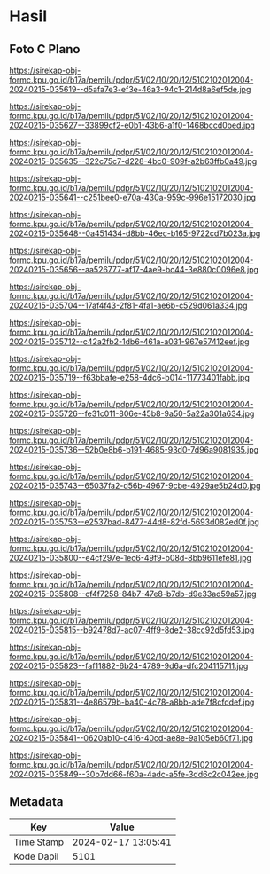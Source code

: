 # Hasil

## Foto C Plano

https://sirekap-obj-formc.kpu.go.id/b17a/pemilu/pdpr/51/02/10/20/12/5102102012004-20240215-035619--d5afa7e3-ef3e-46a3-94c1-214d8a6ef5de.jpg

https://sirekap-obj-formc.kpu.go.id/b17a/pemilu/pdpr/51/02/10/20/12/5102102012004-20240215-035627--33899cf2-e0b1-43b6-a1f0-1468bccd0bed.jpg

https://sirekap-obj-formc.kpu.go.id/b17a/pemilu/pdpr/51/02/10/20/12/5102102012004-20240215-035635--322c75c7-d228-4bc0-909f-a2b63ffb0a49.jpg

https://sirekap-obj-formc.kpu.go.id/b17a/pemilu/pdpr/51/02/10/20/12/5102102012004-20240215-035641--c251bee0-e70a-430a-959c-996e15172030.jpg

https://sirekap-obj-formc.kpu.go.id/b17a/pemilu/pdpr/51/02/10/20/12/5102102012004-20240215-035648--0a451434-d8bb-46ec-b165-9722cd7b023a.jpg

https://sirekap-obj-formc.kpu.go.id/b17a/pemilu/pdpr/51/02/10/20/12/5102102012004-20240215-035656--aa526777-af17-4ae9-bc44-3e880c0096e8.jpg

https://sirekap-obj-formc.kpu.go.id/b17a/pemilu/pdpr/51/02/10/20/12/5102102012004-20240215-035704--17af4f43-2f81-4fa1-ae6b-c529d061a334.jpg

https://sirekap-obj-formc.kpu.go.id/b17a/pemilu/pdpr/51/02/10/20/12/5102102012004-20240215-035712--c42a2fb2-1db6-461a-a031-967e57412eef.jpg

https://sirekap-obj-formc.kpu.go.id/b17a/pemilu/pdpr/51/02/10/20/12/5102102012004-20240215-035719--f63bbafe-e258-4dc6-b014-11773401fabb.jpg

https://sirekap-obj-formc.kpu.go.id/b17a/pemilu/pdpr/51/02/10/20/12/5102102012004-20240215-035726--fe31c011-806e-45b8-9a50-5a22a301a634.jpg

https://sirekap-obj-formc.kpu.go.id/b17a/pemilu/pdpr/51/02/10/20/12/5102102012004-20240215-035736--52b0e8b6-b191-4685-93d0-7d96a9081935.jpg

https://sirekap-obj-formc.kpu.go.id/b17a/pemilu/pdpr/51/02/10/20/12/5102102012004-20240215-035743--65037fa2-d56b-4967-9cbe-4929ae5b24d0.jpg

https://sirekap-obj-formc.kpu.go.id/b17a/pemilu/pdpr/51/02/10/20/12/5102102012004-20240215-035753--e2537bad-8477-44d8-82fd-5693d082ed0f.jpg

https://sirekap-obj-formc.kpu.go.id/b17a/pemilu/pdpr/51/02/10/20/12/5102102012004-20240215-035800--e4cf297e-1ec6-49f9-b08d-8bb9611efe81.jpg

https://sirekap-obj-formc.kpu.go.id/b17a/pemilu/pdpr/51/02/10/20/12/5102102012004-20240215-035808--cf4f7258-84b7-47e8-b7db-d9e33ad59a57.jpg

https://sirekap-obj-formc.kpu.go.id/b17a/pemilu/pdpr/51/02/10/20/12/5102102012004-20240215-035815--b92478d7-ac07-4ff9-8de2-38cc92d5fd53.jpg

https://sirekap-obj-formc.kpu.go.id/b17a/pemilu/pdpr/51/02/10/20/12/5102102012004-20240215-035823--faf11882-6b24-4789-9d6a-dfc204115711.jpg

https://sirekap-obj-formc.kpu.go.id/b17a/pemilu/pdpr/51/02/10/20/12/5102102012004-20240215-035831--4e86579b-ba40-4c78-a8bb-ade7f8cfddef.jpg

https://sirekap-obj-formc.kpu.go.id/b17a/pemilu/pdpr/51/02/10/20/12/5102102012004-20240215-035841--0620ab10-c416-40cd-ae8e-9a105eb60f71.jpg

https://sirekap-obj-formc.kpu.go.id/b17a/pemilu/pdpr/51/02/10/20/12/5102102012004-20240215-035849--30b7dd66-f60a-4adc-a5fe-3dd6c2c042ee.jpg


## Metadata

| Key        | Value               |
| ---------- | ------------------- |
| Time Stamp | 2024-02-17 13:05:41 |
| Kode Dapil | 5101                |



